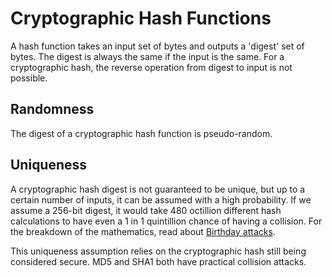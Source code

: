 # Cryptographic Hash Functions

A hash function takes an input set of bytes and outputs a 'digest' set of bytes.
The digest is always the same if the input is the same. For a cryptographic hash,
the reverse operation from digest to input is not possible.

## Randomness

The digest of a cryptographic hash function is pseudo-random.

## Uniqueness

A cryptographic hash digest is not guaranteed to be unique, but up to a certain
number of inputs, it can be assumed with a high probability. If we assume a 256-bit digest,
it would take 480 octillion different hash calculations to have even a 1 in 1 quintillion chance
of having a collision. For the breakdown of the mathematics, read about [Birthday attacks](https://en.wikipedia.org/wiki/Birthday_attack).

This uniqueness assumption relies on the cryptographic hash still being considered secure. MD5 and SHA1
both have practical collision attacks.
